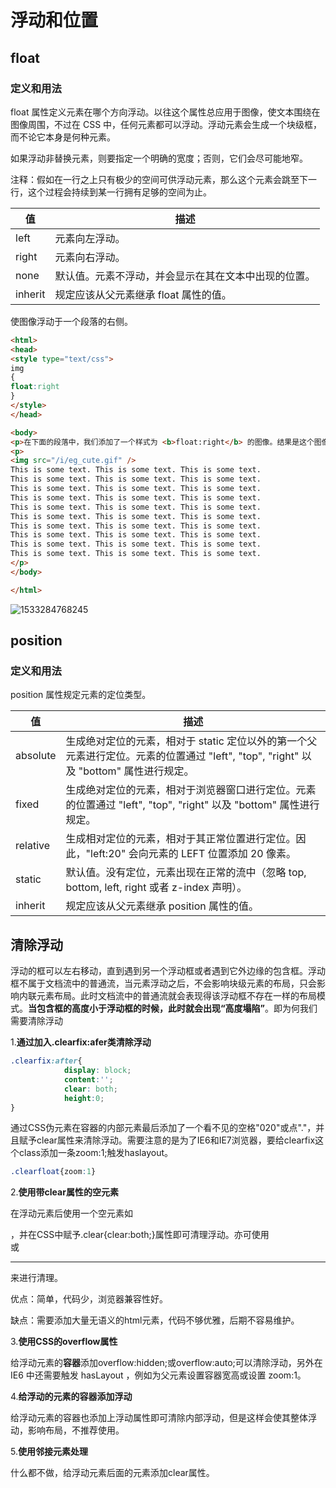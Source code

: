 # 浮动和位置

## float

### 定义和用法

float 属性定义元素在哪个方向浮动。以往这个属性总应用于图像，使文本围绕在图像周围，不过在 CSS 中，任何元素都可以浮动。浮动元素会生成一个块级框，而不论它本身是何种元素。

如果浮动非替换元素，则要指定一个明确的宽度；否则，它们会尽可能地窄。

注释：假如在一行之上只有极少的空间可供浮动元素，那么这个元素会跳至下一行，这个过程会持续到某一行拥有足够的空间为止。

| 值      | 描述                                                 |
| ------- | ---------------------------------------------------- |
| left    | 元素向左浮动。                                       |
| right   | 元素向右浮动。                                       |
| none    | 默认值。元素不浮动，并会显示在其在文本中出现的位置。 |
| inherit | 规定应该从父元素继承 float 属性的值。                |

使图像浮动于一个段落的右侧。 

```html
<html>
<head>
<style type="text/css">
img 
{
float:right
}
</style>
</head>

<body>
<p>在下面的段落中，我们添加了一个样式为 <b>float:right</b> 的图像。结果是这个图像会浮动到段落的右侧。</p>
<p>
<img src="/i/eg_cute.gif" />
This is some text. This is some text. This is some text.
This is some text. This is some text. This is some text.
This is some text. This is some text. This is some text.
This is some text. This is some text. This is some text.
This is some text. This is some text. This is some text.
This is some text. This is some text. This is some text.
This is some text. This is some text. This is some text.
This is some text. This is some text. This is some text.
This is some text. This is some text. This is some text.
This is some text. This is some text. This is some text.
</p>
</body>

</html>
```

![1533284768245](C:\Users\李科\AppData\Local\Temp\1533284768245.png)

## position

### 定义和用法

position 属性规定元素的定位类型。

| 值       | 描述                                                         |
| -------- | ------------------------------------------------------------ |
| absolute | 生成绝对定位的元素，相对于 static 定位以外的第一个父元素进行定位。元素的位置通过 "left", "top", "right" 以及 "bottom" 属性进行规定。 |
| fixed    | 生成绝对定位的元素，相对于浏览器窗口进行定位。元素的位置通过 "left", "top", "right" 以及 "bottom" 属性进行规定。 |
| relative | 生成相对定位的元素，相对于其正常位置进行定位。因此，"left:20" 会向元素的 LEFT 位置添加 20 像素。 |
| static   | 默认值。没有定位，元素出现在正常的流中（忽略 top, bottom, left, right 或者 z-index 声明）。 |
| inherit  | 规定应该从父元素继承 position 属性的值。                     |

## 清除浮动

浮动的框可以左右移动，直到遇到另一个浮动框或者遇到它外边缘的包含框。浮动框不属于文档流中的普通流，当元素浮动之后，不会影响块级元素的布局，只会影响内联元素布局。此时文档流中的普通流就会表现得该浮动框不存在一样的布局模式。**当包含框的高度小于浮动框的时候，此时就会出现“高度塌陷”**。即为何我们需要清除浮动 

1.**通过加入.clearfix:afer类清除浮动** 

```css
.clearfix:after{
            display: block;
            content:'';
            clear: both;
            height:0;
}
```

通过CSS伪元素在容器的内部元素最后添加了一个看不见的空格"020"或点"."，并且赋予clear属性来清除浮动。需要注意的是为了IE6和IE7浏览器，要给clearfix这个class添加一条zoom:1;触发haslayout。 

```css
.clearfloat{zoom:1}
```

2.**使用带clear属性的空元素**

在浮动元素后使用一个空元素如<div class="clear"></div>，并在CSS中赋予.clear{clear:both;}属性即可清理浮动。亦可使用<br class="clear" />或<hr class="clear" />来进行清理。

优点：简单，代码少，浏览器兼容性好。

缺点：需要添加大量无语义的html元素，代码不够优雅，后期不容易维护。

3.**使用CSS的overflow属性**

给浮动元素的**容器**添加overflow:hidden;或overflow:auto;可以清除浮动，另外在 IE6 中还需要触发 hasLayout ，例如为父元素设置容器宽高或设置 zoom:1。

4.**给浮动的元素的容器添加浮动**

给浮动元素的容器也添加上浮动属性即可清除内部浮动，但是这样会使其整体浮动，影响布局，不推荐使用。

5.**使用邻接元素处理**

什么都不做，给浮动元素后面的元素添加clear属性。